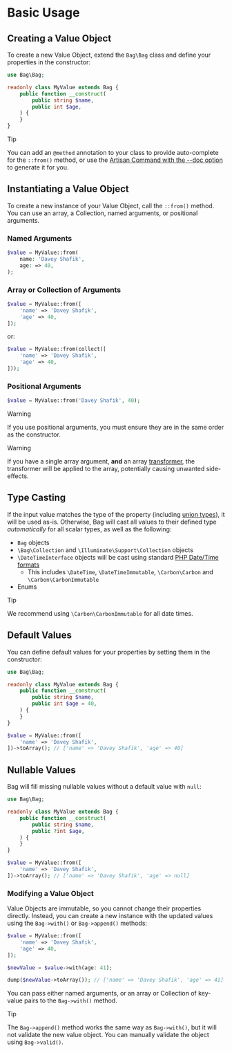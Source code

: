# Basic Usage

## Creating a Value Object

To create a new Value Object, extend the `Bag\Bag` class and define your properties in the constructor:

```php
use Bag\Bag;

readonly class MyValue extends Bag {
    public function __construct(
        public string $name,
        public int $age,
    ) {
    }
}
```

> [!TIP]
> You can add an `@method` annotation to your class to provide auto-complete for the `::from()` method, or use the [Artisan Command with the --doc option](laravel-artisan-make-bag-command#updating-documentation) to generate it for you.


## Instantiating a Value Object

To create a new instance of your Value Object, call the `::from()` method. You can use an array, a Collection, named arguments, or positional arguments.


### Named Arguments

```php
$value = MyValue::from(
    name: 'Davey Shafik',
    age: => 40,
);
```

### Array or Collection of Arguments

```php
$value = MyValue::from([
    'name' => 'Davey Shafik',
    'age' => 40,
]);
```

or:

```php
$value = MyValue::from(collect([
    'name' => 'Davey Shafik',
    'age' => 40,
]));
```

### Positional Arguments

```php
$value = MyValue::from('Davey Shafik', 40);
```

> [!WARNING]
> If you use positional arguments, you must ensure they are in the same order as the constructor.

> [!WARNING]
> If you have a single array argument, **and** an array [transformer](transformers.md), the transformer will be applied to the array, potentially causing unwanted side-effects.

## Type Casting

If the input value matches the type of the property (including [union types](https://www.php.net/manual/en/language.types.type-system.php#language.types.type-system.composite.union)), it will be used as-is. Otherwise, Bag will cast all values to their defined type _automatically_ for all scalar types, as well as the following:

- `Bag` objects
- `\Bag\Collection` and `\Illuminate\Support\Collection` objects
- `\DateTimeInterface` objects will be cast using standard [PHP Date/Time formats](https://www.php.net/manual/en/datetime.formats.php)
    - This includes `\DateTime`, `\DateTimeImmutable`, `\Carbon\Carbon` and `\Carbon\CarbonImmutable`
- Enums

> [!TIP]
> We recommend using `\Carbon\CarbonImmutable` for all date times.

## Default Values

You can define default values for your properties by setting them in the constructor:

```php
use Bag\Bag;

readonly class MyValue extends Bag {
    public function __construct(
        public string $name,
        public int $age = 40,
    ) {
    }
}

$value = MyValue::from([
    'name' => 'Davey Shafik',
])->toArray(); // ['name' => 'Davey Shafik', 'age' => 40]
```

## Nullable Values

Bag will fill missing nullable values without a default value with `null`:

```php
use Bag\Bag;

readonly class MyValue extends Bag {
    public function __construct(
        public string $name,
        public ?int $age,
    ) {
    }
}

$value = MyValue::from([
    'name' => 'Davey Shafik',
])->toArray(); // ['name' => 'Davey Shafik', 'age' => null]
```

### Modifying a Value Object

Value Objects are immutable, so you cannot change their properties directly. Instead, you can create a new instance with the updated values using the `Bag->with()` or `Bag->append()` methods:

```php
$value = MyValue::from([
    'name' => 'Davey Shafik',
    'age' => 40,
]);

$newValue = $value->with(age: 41);

dump($newValue->toArray()); // ['name' => 'Davey Shafik', 'age' => 41] 
```

You can pass either named arguments, or an array or Collection of key-value pairs to the `Bag->with()` method. 

> [!TIP]
> The `Bag->append()` method works the same way as `Bag->with()`, but it will not validate the new value object. You can manually validate the object using `Bag->valid()`.
